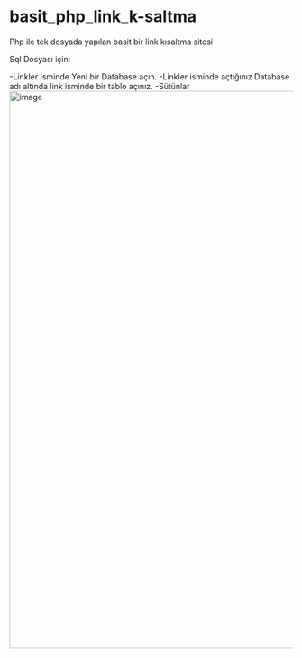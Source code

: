 # basit_php_link_k-saltma
Php ile tek dosyada yapılan basit bir link kısaltma sitesi

Sql Dosyası için:

-Linkler İsminde Yeni bir Database açın.
-Linkler isminde açtığınız Database adı altında link isminde bir tablo açınız.
 -Sütünlar
 <img width="988" alt="image" src="https://user-images.githubusercontent.com/123767453/215167814-736bb8e5-bb9e-43f6-8a5e-2eb8e89505c4.png">

 
